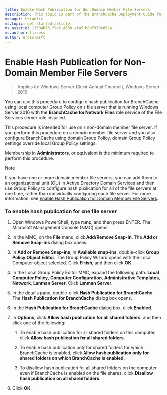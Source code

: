 ```yaml
---
title: Enable Hash Publication for Non-Domain Member File Servers
description: This topic is part of the BranchCache Deployment Guide for Windows Server 2016, which demonstrates how to deploy BranchCache in distributed and hosted cache modes to optimize WAN bandwidth usage in branch offices
manager: brianlic
ms.topic: get-started-article
ms.assetid: 11584b73-f9e2-4530-afa5-b8df970e6b24
ms.author: lizross
author: eross-msft
---
```

# Enable Hash Publication for Non-Domain Member File Servers

>Applies to: Windows Server (Semi-Annual Channel), Windows Server 2016

You can use this procedure to configure hash publication for BranchCache using local computer Group Policy on a file server that is running Windows Server 2016 with the **BranchCache for Network Files** role service of the File Services server role installed.

This procedure is intended for use on a non-domain member file server. If you perform this procedure on a domain member file server and you also configure BranchCache using domain Group Policy, domain Group Policy settings override local Group Policy settings.

Membership in **Administrators**, or equivalent is the minimum required to perform this procedure.

> [!NOTE]
> If you have one or more domain member file servers, you can add them to an organizational unit (OU) in Active Directory Domain Services and then use Group Policy to configure hash publication for all of the file servers at one time, rather than individually configuring each file server. For more information, see [Enable Hash Publication for Domain Member File Servers](../../branchcache/deploy/Enable-Hash-Publication-for-Domain-Member-File-Servers.md).

### To enable hash publication for one file server

1.  Open Windows PowerShell, type **mmc**, and then press ENTER. The Microsoft Management Console (MMC) opens.

2.  In the MMC, on the **File** menu, click **Add/Remove Snap-in**. The **Add or Remove Snap-ins** dialog box opens.

3.  In **Add or Remove Snap-ins**, in **Available snap-ins**, double-click **Group Policy Object Editor**. The Group Policy Wizard opens with the Local Computer object selected. Click **Finish**, and then click **OK**.

4.  In the Local Group Policy Editor MMC, expand the following path: **Local Computer Policy**, **Computer Configuration**, **Administrative Templates**, **Network**, **Lanman Server**. Click **Lanman Server**.

5.  In the details pane, double-click **Hash Publication for BranchCache**. The **Hash Publication for BranchCache** dialog box opens.

6.  In the **Hash Publication for BranchCache** dialog box, click **Enabled**.

7.  In **Options**, click **Allow hash publication for all shared folders**, and then click one of the following:

    1.  To enable hash publication for all shared folders on this computer, click **Allow hash publication for all shared folders**.

    2.  To enable hash publication only for shared folders for which BranchCache is enabled, click **Allow hash publication only for shared folders on which BranchCache is enabled**.

    3.  To disallow hash publication for all shared folders on the computer even if BranchCache is enabled on the file shares, click **Disallow hash publication on all shared folders**.

8.  Click **OK**.



